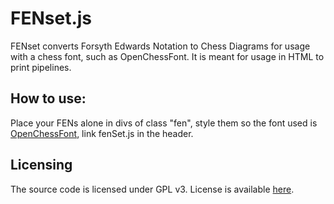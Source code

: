 # FENset.js
FENset converts Forsyth Edwards Notation to Chess Diagrams for usage with a chess font, such as OpenChessFont. It is meant for usage in HTML to print pipelines. 

## How to use:
Place your FENs alone in divs of class "fen", style them so the font used is [OpenChessFont](https://github.com/joshwalters/open-chess-font), link fenSet.js in the header.

## Licensing

The source code is licensed under GPL v3. License is available [here](/LICENSE).

